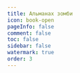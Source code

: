 ```yaml
---
title: Альманах зомби
icon: book-open
pageInfo: false
comment: false
toc: false
sidebar: false
watermark: true
order: 3
---
```

<script setup>
    import { createApp,provide } from 'vue';
    import Almanac from '@source/components/zombiesAlmanac/App.vue';
    provide("i18nLanguage",'en');
</script>

<Almanac />

